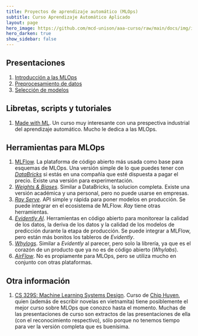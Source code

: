 ```yaml
---
title: Proyectos de aprendizaje automático (MLOps) 
subtitle: Curso Aprendizaje Automático Aplicado
layout: page
hero_image: https://github.com/mcd-unison/aaa-curso/raw/main/docs/img/intro-banner.jpeg
hero_darken: true
show_sidebar: false
---
```


## Presentaciones

1. [Introducción a las MLOps](https://github.com/mcd-unison/aaa-curso/raw/main/slides/MLOps-intro.pdf)
2. [Preprocesamiento de datos](https://github.com/mcd-unison/aaa-curso/raw/main/slides/mlops-preprocesamiento.pdf)
3. [Selección de modelos](https://github.com/mcd-unison/aaa-curso/raw/main/slides/mlops-seleccion.pdf)

## Libretas, scripts y tutoriales

1. [Made with ML](https://madewithml.com). Un curso muy interesante con una prespectiva industrial del aprendizaje automático. Mucho le dedica a las MLOps.

## Herramientas para MLOps

1. [MLFlow](https://www.mlflow.org). La plataforma de código abierto más usada como base para esquemas de MLOps. Una versión simple de lo que puedes tener con [*DataBricks*](https://databricks.com) si estás en una compañía que esté dispuesta a pagar el precio. Existe una versión para experimentación.
2. [*Weights & Biases*](https://wandb.ai/site). Similar a DataBricks, la solucion completa. Existe una versión académica y una personal, pero no puede usarse en empresas.
3. [*Ray Serve*](https://www.ray.io/ray-serve). API simple y rápida para poner modelos en producción. Se puede integrar en el ecosistema de MLFlow. *Ray* tiene otras herramientas.
4. [*Evidently AI*](https://evidentlyai.com). Herramientas en código abierto para monitorear la calidad de los datos, la deriva de los datos y la calidad de los modelos de predicción durante la etapa de producción. Se puede integrar a MLFlow, pero están más bonitos los tableros de *Evidently*.
5. [*Whylogs*](https://github.com/whylabs/whylogs). Similar a *Evidently* al parecer, pero solo la librería, ya que es el corazón de un producto que ya no es de código abierto (*Whylabs*). 
6. [*AirFlow*](https://airflow.apache.org). No es propiamente para MLOps, pero se utiliza mucho en conjunto con otras plataformas.

## Otra información

1. [CS 329S: Machine Learning Systems Design](https://stanford-cs329s.github.io/syllabus.html). Curso de [Chip Huyen](https://huyenchip.com), quien (además de escribir novelas en vietnamita) tiene posiblemente el mejor curso sobre MLOps que conozco hasta el momento. Muchas de las presentaciones de curso son extractos de las presentaciones de ella (con el reconocimiento respectivo), sólo porque no tenemos tiempo para ver la versión completa que es buenísima.